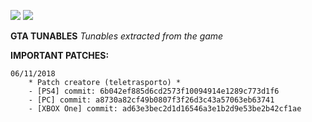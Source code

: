 [![](https://img.shields.io/badge/working-true-green.svg)](http://this.link.doesnt.exist)
[![](https://img.shields.io/twitter/follow/dekitz_it.svg?style=social&logo=twitter)](https://twitter.com/intent/follow?screen_name=dekitz_it)

**GTA TUNABLES**
_Tunables extracted from the game_

**IMPORTANT PATCHES:**

```
06/11/2018
    * Patch creatore (teletrasporto) *
    - [PS4] commit: 6b042ef885d6cd2573f10094914e1289c773d1f6
    - [PC] commit: a8730a82cf49b0807f3f26d3c43a57063eb63741
    - [XBOX One] commit: ad63e3bec2d1d16546a3e1b2d9e53be2b42cf1ae
```

